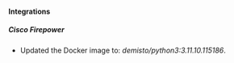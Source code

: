
#### Integrations

##### Cisco Firepower
- Updated the Docker image to: *demisto/python3:3.11.10.115186*.



